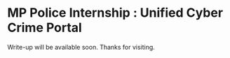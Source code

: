# MP Police Internship : Unified Cyber Crime Portal
Write-up will be available soon.
Thanks for visiting.

